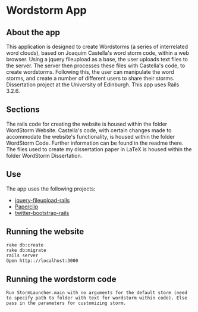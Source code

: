 # Wordstorm App
## About the app

This application is designed to create Wordstorms (a series of interrelated word clouds), based on Joaquim Castella's word storm code, within a web browser. 
Using a jquery fileupload as a base, the user uploads text files to the server. The server then processes these files with Castella's code, to create wordstorms. 
Following this, the user can manipulate the word storms, and create a number of different users to share their storms. Dissertation project at the University of Edinburgh.
This app uses Rails 3.2.6.

## Sections

The rails code for creating the website is housed within the folder WordStorm Website.
Castella's code, with certain changes made to accommodate the website's functionality, is housed within the folder WordStorm Code. Further information can be found in the readme there.
The files used to create my dissertation paper in LaTeX is housed within the folder WordStorm Dissertation. 


## Use

The app uses the following projects: 

* [jquery-fileupload-rails](https://github.com/tors/jquery-fileupload-rails)
* [Paperclip](https://github.com/thoughtbot/paperclip)
* [twitter-bootstrap-rails](https://github.com/seyhunak/twitter-bootstrap-rails) 

## Running the website

    rake db:create
    rake db:migrate
    rails server
	Open http:://localhost:3000
	
## Running the wordstorm code
	Run StormLauncher.main with no arguments for the default storm (need to specify path to folder with text for wordstorm within code). Else pass in the parameters for customizing storm.